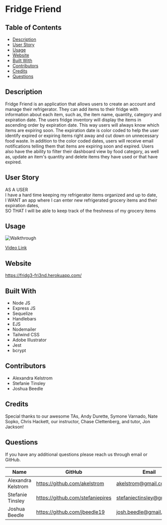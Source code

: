 # Fridge Friend
## Table of Contents
* [Description](#description)
* [User Story](#user-story)
* [Usage](#usage)
* [Website](#website)
* [Built With](#built-with)
* [Contributors](#contributors)
* [Credits](#credits)
* [Questions](#questions)
## Description
Fridge Friend is an application that allows users to create an account and manage their refrigerator. They can add items to their fridge with information about each item, such as, the item name, quantity, category and expiration date. The users fridge inventory will display the items in ascending order by expiration date. This way users will always know which items are expiring soon. The expiration date is color coded to help the user identify expired or expiring items right away and cut down on unnecessary food waste. In addition to the color coded dates, users will receive email notifications telling them that items are expiring soon and expired. Users also have the ability to filter their dashboard view by food category, as well as, update an item's quantity and delete items they have used or that have expired.
## User Story
AS A USER </br>
I have a hard time keeping my refrigerator items organized and up to date,</br>
I WANT an app where I can enter new refrigerated grocery items and their expiration dates, </br>
SO THAT I will be able to keep track of the freshness of my grocery items 

## Usage
![Walkthrough](./public/images/fridge-friend-walkthrough.gif)

[Video Link](https://drive.google.com/file/d/1UJUaD_XzF-mi68LD6efGa-RT3N1JIy0q/view)
## Website
https://fridg3-fri3nd.herokuapp.com/
## Built With
* Node JS
* Express JS
* Sequelize
* Handlebars
* EJS
* Nodemailer
* Tailwind CSS
* Adobe Illustrator
* Jest
* bcrypt
## Contributors
* Alexandra Kelstrom
* Stefanie Tinsley
* Joshua Beedle
## Credits
Special thanks to our awesome TAs, Andy Durette, Symone Varnado, Nate Sopko, Chris Hackett, our instructor, Chase Clettenberg, and tutor, Jon Jackson!
## Questions
If you have any additional questions please reach us through email or GitHub.

Name | GitHub | Email
---- | ------ | -----
Alexandra Kelstrom | https://github.com/akelstrom | akelstrom@gmail.com
Stefanie Tinsley |https://github.com/stefaniepires | stefaniectinsley@gmail.com
Joshua Beedle |https://github.com/jbeedle19 | josh.beedle@gmail.com
